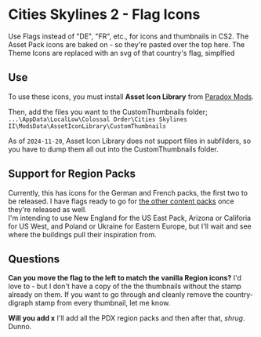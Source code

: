 # Cities Skylines 2 - Flag Icons
Use Flags instead of "DE", "FR", etc., for icons and thumbnails in CS2.
The Asset Pack icons are baked on - so they're pasted over the top here. The Theme Icons are replaced with an svg of that country's flag, simplfied

## Use
To use these icons, you must install **Asset Icon Library** from [Paradox Mods](https://mods.paradoxplaza.com/mods/79634/Windows).

Then, add the files you want to the CustomThumbnails folder;  
`...\AppData\LocalLow\Colossal Order\Cities Skylines II\ModsData\AssetIconLibrary\CustomThumbnails`

As of `2024-11-20`, Asset Icon Library does not support files in subfilders, so you have to dump them all out into the CustomThumbnails folder.

## Support for Region Packs
Currently, this has icons for the German and French packs, the first two to be released. I have flags ready to go for [the other content packs](https://www.paradoxinteractive.com/games/cities-skylines-ii/modding/cities-skylines-ii-region-packs) once they're released as well.  
I'm intending to use New England for the US East Pack, Arizona or Califoria for US West, and Poland or Ukraine for Eastern Europe, but I'll wait and see where the buildings pull their inspiration from.

## Questions
**Can you move the flag to the left to match the vanilla Region icons?**
I'd love to - but I don't have a copy of the the thumbnails without the stamp already on them. If you want to go through and cleanly remove the country-digraph stamp from every thumbnail, let me know.

**Will you add x**
I'll add all the PDX region packs and then after that, *shrug*. Dunno.
